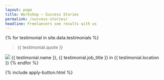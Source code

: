 ```yaml
---
layout: page
title: Workshop – Success Stories
permalink: /success-stories/
headline: Freelancers see results with us
---
```


{% for testimonial in site.data.testimonials %}
<blockquote class="testimonial">{{ testimonial.quote }}</blockquote>

<span class="testimonial-by-line"><img class="small-photo" src="{{ testimonial.image }}">  {{ testimonial.name }}, {{ testimonial.job_title }} in {{ testimonial.location }}</span>
{% endfor %}

{% include apply-button.html %}